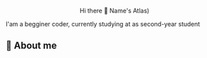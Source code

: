 <p align="center">
Hi there 👋 Name's Atlas)
</p>

I'am a begginer coder, currently studying at <college name='NKEiVT' /> as second-year student

## 📌 About me
